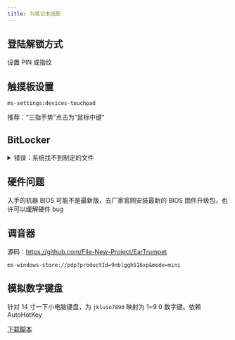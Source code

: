 ```yaml
---
title: 为笔记本适配
---
```


## 登陆解锁方式

设置 PIN 或指纹

## 触摸板设置

    ms-settings:devices-touchpad

推荐：“三指手势”点击为“鼠标中键”

## BitLocker

<details>
    <summary>错误：系统找不到制定的文件</summary>

管理员运行：

    mv C:\Windows\System32\Recovery\ReAgent.xml C:\Windows\System32\Recovery\ReAgent.xml.old

</details>

## 硬件问题

入手的机器 BIOS 可能不是最新版，去厂家官网安装最新的 BIOS 固件升级包，也许可以缓解硬件 bug

## 调音器

源码：https://github.com/File-New-Project/EarTrumpet

    ms-windows-store://pdp?productId=9nblggh516xp&mode=mini

## 模拟数字键盘

针对 14 寸一下小电脑键盘，为 `jkluio7890` 映射为 1~9 0 数字键。依赖 AutoHotKey

<a className="button button--primary" href="/ahk/numpad.ahk" target="_blank" download>下载脚本</a>
